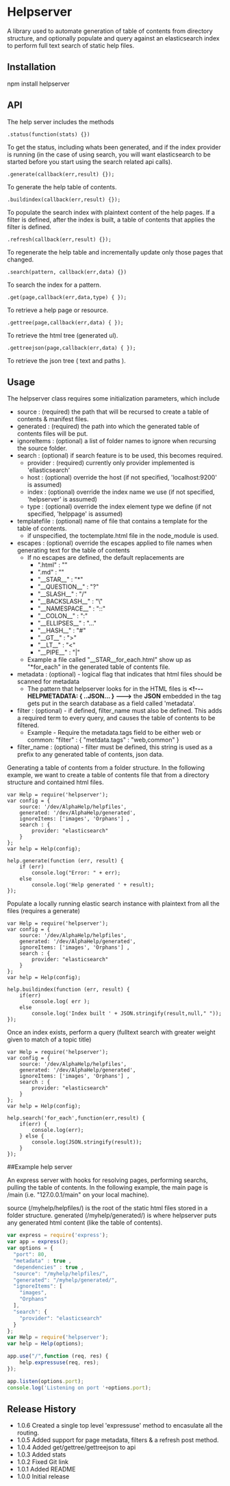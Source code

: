 Helpserver
==========

A library used to automate generation of table of contents from directory structure, and optionally 
populate and query against an elasticsearch index to perform full text search of static help files.

## Installation

  npm install helpserver
  
## API

The help server includes the methods

	.status(function(stats) {})
	
To get the status, including whats been generated, and if the index provider is running  (in the case of using search, you will 
want elasticsearch to be started before you start using the search related api calls).	

    .generate(callback(err,result) {});
	
To generate the help table of contents.


    .buildindex(callback(err,result) {});
	
To populate the search index with plaintext content of the help pages.
If a filter is defined, after the index is built, a table of contents that applies the filter is defined. 

    .refresh(callback(err,result) {});
	
To regenerate the help table and incrementally update only those pages that changed. 

    .search(pattern, callback(err,data) {})
To search the index for a pattern.
  
	
    .get(page,callback(err,data,type) { });

To retrieve a help page	or resource.

    .gettree(page,callback(err,data) { });
	
To retrieve the html tree (generated ul).

	.gettreejson(page,callback(err,data) { });
	
To retrieve the json tree ( text and paths ).
	

## Usage

The helpserver class requires some initialization parameters, which include

 - source : (required) the path that will be recursed to create a table of contents & manifest files.
 - generated : (required) the path into which the generated table of contents files will be put.
 - ignoreItems : (optional) a list of folder names to ignore when recursing the source folder.
 - search : (optional) if search feature is to be used, this becomes required.
   * provider : (required) currently only provider implemented is 'ellasticsearch'
   * host : (optional) override the host (if not specified, 'localhost:9200' is assumed)
   * index : (optional) override the index name we use (if not specified, 'helpserver' is assumed) 
   * type : (optional) override the index element type we define (if not specified, 'helppage' is assumed)
 - templatefile : (optional) name of file that contains a template for the table of contents.
   * if unspecified, the toctemplate.html file in the node_module is used.    
 - escapes : (optional) override the escapes applied to file names when generating text for the table of contents
   * If no escapes are defined, the default replacements are 
     - ".html" : "" 
     - ".md" : "" 
     - "\_\_STAR\_\_" : "*" 
     - "\_\_QUESTION\_\_" : "?" 
     - "\_\_SLASH\_\_" : "/" 
     - "\_\_BACKSLASH\_\_" : "\\" 
     - "\_\_NAMESPACE\_\_" : "::" 
     - "\_\_COLON\_\_" : ":" 
     - "\_\_ELLIPSES\_\_" : "..." 
     - "\_\_HASH\_\_" : "#" 
     - "\_\_GT\_\_" : ">" 
     - "\_\_LT\_\_" : "<" 
     - "\_\_PIPE\_\_" : "|"
   * Example a file called "__STAR__for_each.html" show up as "*for_each" in the generated table of contents file.
 - metadata : (optional) - logical flag that indicates that html files should be scanned for metadata
   * The pattern that helpserver looks for in the HTML files is __&lt;!---HELPMETADATA: { ..JSON... } ---&gt;__ the __JSON__ embedded in the tag gets put in the search database as a field called 'metadata'.   
 - filter : (optional) - if defined, filter_name must also be defined.  This adds a required term to every query, and causes the table of contents to be filtered.
   * Example - Require the metadata.tags field to be either web or common:  "filter" : { "metdata.tags" : "web,common" }
 - filter_name : (optiona) - filter must be defined, this string is used as a prefix to any generated table of contents, json data.     
 
Generating a table of contents from a folder structure.  In the following example, we want to create a 
table of contents file that from a directory structure and contained html files.

	var Help = require('helpserver');
	var config = {
		source: '/dev/AlphaHelp/helpfiles',
		generated: '/dev/AlphaHelp/generated',
		ignoreItems: ['images', 'Orphans'] ,
		search : {
			provider: "elasticsearch"
		}
	};
	var help = Help(config);

	help.generate(function (err, result) {
		if (err)
			console.log("Error: " + err);
		else
			console.log('Help generated ' + result);
	});

Populate a locally running elastic search instance with plaintext from all the files (requires a generate)

	var Help = require('helpserver');
	var config = {
		source: '/dev/AlphaHelp/helpfiles',
		generated: '/dev/AlphaHelp/generated',
		ignoreItems: ['images', 'Orphans'] ,
		search : {
			provider: "elasticsearch"
		}
	};
	var help = Help(config);
	
    help.buildindex(function (err, result) {
	 	if(err)
			console.log( err );
		else
			console.log('Index built ' + JSON.stringify(result,null," "));
    });

Once an index exists, perform a query (fulltext search with greater weight given to match of a topic title)

	var Help = require('helpserver');
	var config = {
		source: '/dev/AlphaHelp/helpfiles',
		generated: '/dev/AlphaHelp/generated',
		ignoreItems: ['images', 'Orphans'] ,
		search : {
			provider: "elasticsearch"
		}
	};
	var help = Help(config);
	
	help.search('for_each',function(err,result) {
		if(err) {
			console.log(err);
		} else {
			console.log(JSON.stringify(result));		
		}
	});
	
##Example help server


An express server with hooks for resolving pages, performing searchs, pulling the table of contents.  In the following example, 
the main page is <host>/main (i.e. "127.0.0.1/main" on your local machine).
    
source (/myhelp/helpfiles/) is the root of the static html files stored in a folder structure.
generated (/myhelp/generated/) is where helpserver puts any generated html content (like the table of contents).  
    

```js
var express = require('express');
var app = express();
var options = {
  "port": 80,
  "metadata" : true ,
  "dependencies" : true ,
  "source": "/myhelp/helpfiles/",
  "generated": "/myhelp/generated/",
  "ignoreItems": [
    "images",
    "Orphans"
  ],
  "search": {
    "provider": "elasticsearch"
  }
};
var Help = require('helpserver');
var help = Help(options);

app.use("/",function (req, res) {
    help.expressuse(req, res);
});

app.listen(options.port);
console.log('Listening on port '+options.port);
```	


## Release History

* 1.0.6 Created a single top level 'expressuse' method to encasulate all the routing.
* 1.0.5 Added support for page metadata, filters & a refresh post method.
* 1.0.4 Added get/gettree/gettreejson to api
* 1.0.3 Added stats
* 1.0.2 Fixed Git link
* 1.0.1 Added README
* 1.0.0 Initial release